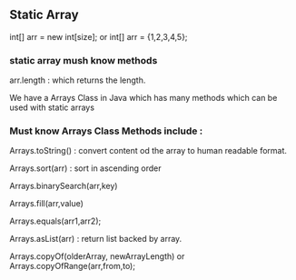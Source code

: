 ## Static Array

int[] arr = new int[size];
or
int[] arr = {1,2,3,4,5};

### static array mush know methods

arr.length : which returns the length.

We have a Arrays Class in Java which has many methods which can be used with static arrays

### Must know Arrays Class Methods include :

Arrays.toString() : convert content od the array to human readable format.

Arrays.sort(arr) : sort in ascending order

Arrays.binarySearch(arr,key)

Arrays.fill(arr,value)

Arrays.equals(arr1,arr2);

Arrays.asList(arr) : return list backed by array.

Arrays.copyOf(olderArray, newArrayLength) or Arrays.copyOfRange(arr,from,to);
